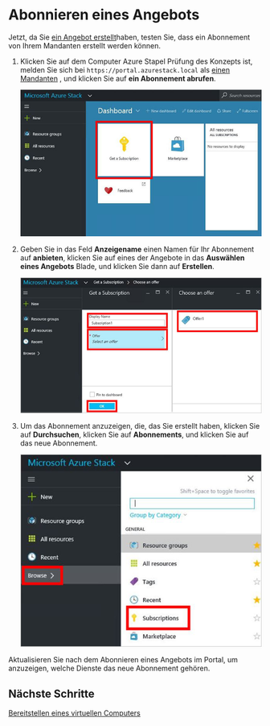 <properties
    pageTitle="Abonnieren eines Angebots, und klicken Sie dann bereitstellen ein virtuellen Computers in Azure Stapel (Mandant) | Microsoft Azure"
    description="Als einen Mandanten erfahren Sie, wie die Abonnieren eines Angebots, und klicken Sie dann Bereitstellung eines virtuellen Computers in Azure Stapel."
    services="azure-stack"
    documentationCenter=""
    authors="ErikjeMS"
    manager="byronr"
    editor=""/>

<tags
    ms.service="azure-stack"
    ms.workload="na"
    ms.tgt_pltfrm="na"
    ms.devlang="na"
    ms.topic="get-started-article"
    ms.date="09/26/2016"
    ms.author="erikje"/>

# <a name="subscribe-to-an-offer"></a>Abonnieren eines Angebots

Jetzt, da Sie [ein Angebot erstellt](azure-stack-create-offer.md)haben, testen Sie, dass ein Abonnement von Ihrem Mandanten erstellt werden können.

1.  Klicken Sie auf dem Computer Azure Stapel Prüfung des Konzepts ist, melden Sie sich bei `https://portal.azurestack.local` als [einen Mandanten](azure-stack-connect-azure-stack.md#log-in-as-a-tenant) , und klicken Sie auf **ein Abonnement abrufen**.

    ![](media/azure-stack-subscribe-plan-provision-vm/image01.png)

2.  Geben Sie in das Feld **Anzeigename** einen Namen für Ihr Abonnement auf **anbieten**, klicken Sie auf eines der Angebote in das **Auswählen eines Angebots** Blade, und klicken Sie dann auf **Erstellen**.

    ![](media/azure-stack-subscribe-plan-provision-vm/image02.png)

4.  Um das Abonnement anzuzeigen, die, das Sie erstellt haben, klicken Sie auf **Durchsuchen**, klicken Sie auf **Abonnements**, und klicken Sie auf das neue Abonnement.  

    ![](media/azure-stack-subscribe-plan-provision-vm/image03.png)


Aktualisieren Sie nach dem Abonnieren eines Angebots im Portal, um anzuzeigen, welche Dienste das neue Abonnement gehören.




## <a name="next-steps"></a>Nächste Schritte

[Bereitstellen eines virtuellen Computers](azure-stack-provision-vm.md)
